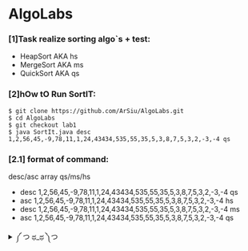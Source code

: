 # AlgoLabs
### [1]Task realize sorting algo`s + test:
- HeapSort AKA hs
- MergeSort AKA ms
- QuickSort AKA qs
### [2]hOw tO Run SortIT:
```
$ git clone https://github.com/ArSiu/AlgoLabs.git
$ cd AlgoLabs
$ git checkout lab1
$ java SortIt.java desc 1,2,56,45,-9,78,11,1,24,43434,535,55,35,5,3,8,7,5,3,2,-3,-4 qs
```
### [2.1] format of command:
desc/asc array qs/ms/hs
- desc 1,2,56,45,-9,78,11,1,24,43434,535,55,35,5,3,8,7,5,3,2,-3,-4 qs
- asc 1,2,56,45,-9,78,11,1,24,43434,535,55,35,5,3,8,7,5,3,2,-3,-4 hs
- desc 1,2,56,45,-9,78,11,1,24,43434,535,55,35,5,3,8,7,5,3,2,-3,-4 ms
- asc 1,2,56,45,-9,78,11,1,24,43434,535,55,35,5,3,8,7,5,3,2,-3,-4 qs

<details>
<summary>༼ つ ಥ_ಥ ༽つ</summary>
<p>
(https://youtu.be/fEiNQuzyfa4)
  
```java
БОШЕНТУНМАЙ
```
</p>
</details> 
